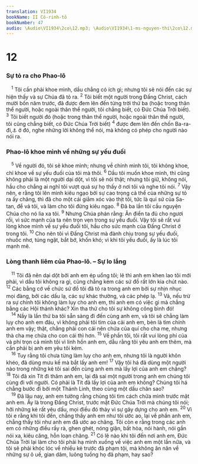 ```yaml
---
translation: VI1934
bookName: II Cô-rinh-tô 
bookNumber: 47
audio: \Audio\VI1934\2co\12.mp3; \Audio\VI1934\1-ms-nguyen-thi\2co\12.mp3; \Audio\VI1934\2-ms-david-dong\2co\12.mp3
---
```


<div class="title"><h1>12</h1><h3>Sự tỏ ra cho Phao-lô</h3></div>
<span class="verse 2co_12_1"> <sup>1</sup> Tôi cần phải khoe mình, dầu chẳng có ích gì; nhưng tôi sẽ nói đến các sự hiện thấy và sự Chúa đã tỏ ra. </span>
<span class="verse 2co_12_2"><sup>2</sup> Tôi biết một người trong Đấng Christ, cách mười bốn năm trước, đã được đem lên đến từng trời thứ ba (hoặc trong thân thể người, hoặc ngoài thân thể người, tôi chẳng biết, có Đức Chúa Trời biết). </span>
<span class="verse 2co_12_3"><sup>3</sup> Tôi biết người đó (hoặc trong thân thể người, hoặc ngoài thân thể người, tôi cũng chẳng biết, có Đức Chúa Trời biết) </span>
<span class="verse 2co_12_4"><sup>4</sup> được đem lên đến chốn Ba-ra-đi,<a data-toggle="tooltip" data-placement="bottom" title="Xem lời chua ở sách Lu-ca 23:43">⚓</a> ở đó, nghe những lời không thể nói, mà không có phép cho người nào nói ra. <br/></span>
<div class="title"><h3>Phao-lô khoe mình về những sự yếu đuối</h3></div>
<span class="verse 2co_12_5"> <sup>5</sup> Về người đó, tôi sẽ khoe mình; nhưng về chính mình tôi, tôi không khoe, chỉ khoe về sự yếu đuối của tôi mà thôi. </span>
<span class="verse 2co_12_6"><sup>6</sup> Dầu tôi muốn khoe mình, thì cũng không phải là một người dại dột, vì tôi sẽ nói thật; nhưng tôi giữ, không nói, hầu cho chẳng ai nghĩ tôi vượt quá sự họ thấy ở nơi tôi và nghe tôi nói. </span>
<span class="verse 2co_12_7"><sup>7</sup> Vậy nên, e rằng tôi lên mình kiêu ngạo bởi sự cao trọng cả thể của những sự tỏ ra ấy chăng, thì đã cho một cái giằm xóc vào thịt tôi, tức là quỉ sứ của Sa-tan, để vả tôi, và làm cho tôi đừng kiêu ngạo. </span>
<span class="verse 2co_12_8"><sup>8</sup> Đã ba lần tôi cầu nguyện Chúa cho nó lìa xa tôi. </span>
<span class="verse 2co_12_9"><sup>9</sup> Nhưng Chúa phán rằng: Ân điển ta đủ cho ngươi rồi, vì sức mạnh của ta nên trọn vẹn trong sự yếu đuối. Vậy tôi sẽ rất vui lòng khoe mình về sự yếu đuối tôi, hầu cho sức mạnh của Đấng Christ ở trong tôi. </span>
<span class="verse 2co_12_10"><sup>10</sup> Cho nên tôi vì Đấng Christ mà đành chịu trong sự yếu đuối, nhuốc nhơ, túng ngặt, bắt bớ, khốn khó; vì khi tôi yếu đuối, ấy là lúc tôi mạnh mẽ. <br/></span>
<div class="title"><h3>Lòng thanh liêm của Phao-lô. – Sự lo lắng</h3></div>
<span class="verse 2co_12_11"> <sup>11</sup> Tôi đã nên dại dột bởi anh em ép uổng tôi; lẽ thì anh em khen lao tôi mới phải, vì dầu tôi không ra gì, cũng chẳng kém các sứ đồ rất lớn kia chút nào. </span>
<span class="verse 2co_12_12"><sup>12</sup> Các bằng cớ về chức sứ đồ tôi đã tỏ ra trong anh em bởi sự nhịn nhục mọi đàng, bởi các dấu lạ, các sự khác thường, và các phép lạ. </span>
<span class="verse 2co_12_13"><sup>13</sup> Vả, nếu trừ ra sự chính tôi không làm lụy cho anh em, thì anh em có việc gì mà chẳng bằng các Hội thánh khác? Xin tha thứ cho tôi sự không công bình đó! <br/></span>
<span class="verse 2co_12_14"> <sup>14</sup> Nầy là lần thứ ba tôi sẵn sàng đi đến cùng anh em, và tôi sẽ chẳng làm lụy cho anh em đâu, vì không phải tôi tìm của cải anh em, bèn là tìm chính anh em vậy; thật, chẳng phải con cái nên chứa của quí cho cha mẹ, nhưng thà cha mẹ chứa cho con cái thì hơn. </span>
<span class="verse 2co_12_15"><sup>15</sup> Về phần tôi, tôi rất vui lòng phí của và phí trọn cả mình tôi vì linh hồn anh em, dẫu rằng tôi yêu anh em thêm, mà cần phải bị anh em yêu tôi kém. <br/></span>
<span class="verse 2co_12_16"> <sup>16</sup> Tuy rằng tôi chưa từng làm lụy cho anh em, nhưng tôi là người khôn khéo, đã dùng mưu kế mà bắt lấy anh em! </span>
<span class="verse 2co_12_17"><sup>17</sup> Vậy tôi há đã dùng một người nào trong những kẻ tôi sai đến cùng anh em mà lấy lợi của anh em chăng? </span>
<span class="verse 2co_12_18"><sup>18</sup> Tôi đã xin Tít đi thăm anh em, lại đã sai một người trong anh em chúng tôi cùng đi với người. Có phải là Tít đã lấy lợi của anh em không? Chúng tôi há chẳng bước đi bởi một Thánh Linh, theo cùng một dấu chân sao? <br/></span>
<span class="verse 2co_12_19"> <sup>19</sup> Đã lâu nay, anh em tưởng rằng chúng tôi tìm cách chữa mình trước mặt anh em. Ấy là trong Đấng Christ, trước mặt Đức Chúa Trời mà chúng tôi nói; hỡi những kẻ rất yêu dấu, mọi điều đó thảy vì sự gây dựng cho anh em. </span>
<span class="verse 2co_12_20"><sup>20</sup> Vì tôi e rằng khi tôi đến, chẳng thấy anh em như tôi ước ao, lại về phần anh em, chẳng thấy tôi như anh em đã ước ao chăng. Tôi còn e rằng trong các anh em có những điều rầy rà, ghen ghét, nóng giận, bất hòa, nói hành, nói gần nói xa, kiêu căng, hỗn loạn chăng. </span>
<span class="verse 2co_12_21"><sup>21</sup> Có lẽ nào khi tôi đến nơi anh em, Đức Chúa Trời lại làm cho tôi phải hạ mình xuống về việc anh em một lần nữa, và tôi sẽ phải khóc lóc về nhiều kẻ trước đã phạm tội, mà không ăn năn về những sự ô uế, gian dâm, luông tuồng họ đã phạm, hay sao? <br/></span>
